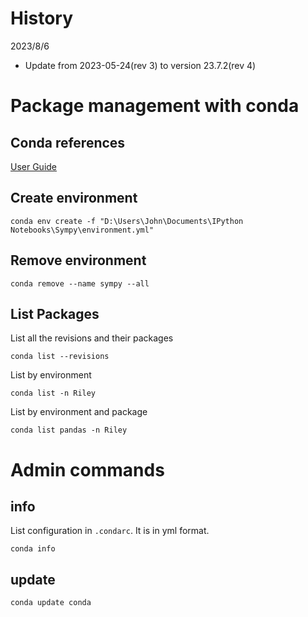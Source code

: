 # History

2023/8/6

* Update from 2023-05-24(rev 3) to version  23.7.2(rev 4)

# Package management with conda

## Conda references


[User Guide][]


[User Guide]:https://conda.io/projects/conda/en/latest/user-guide/tasks/manage-environments.html#


## Create environment

`conda env create -f "D:\Users\John\Documents\IPython Notebooks\Sympy\environment.yml"`

## Remove environment

`conda remove --name sympy --all`

## List Packages
List all the revisions and their packages

`conda list --revisions`

List by environment

`conda list -n Riley`

List by environment and package

`conda list pandas -n Riley`

# Admin commands

## info
List configuration in `.condarc`. It is in yml format.

`conda info`

## update

`conda update conda`
